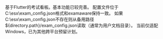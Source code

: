 基于Flutter的考试看板。基本功能已较完善。
配置文件位于C:\esx\exam_config.json格式和examaware保持一致。
如果C:\esx\exam_config.json不存在则从备用路径${directory.path}/exam_config.json读取（通常为用户文档目录）。
当前仅适配Windows，已为其他跨平台预留计划。